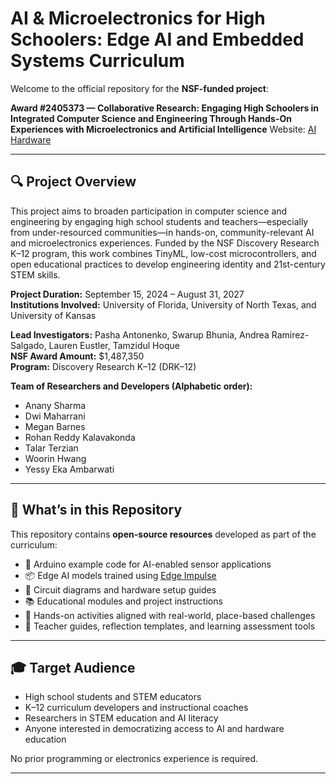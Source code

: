 # AI & Microelectronics for High Schoolers: Edge AI and Embedded Systems Curriculum

Welcome to the official repository for the **NSF-funded project**:

**Award #2405373 — Collaborative Research: Engaging High Schoolers in Integrated Computer Science and Engineering Through Hands-On Experiences with Microelectronics and Artificial Intelligence**
Website: [AI Hardware](https://education.ufl.edu/aihardware/)

---

## 🔍 Project Overview

This project aims to broaden participation in computer science and engineering by engaging high school students and teachers—especially from under-resourced communities—in hands-on, community-relevant AI and microelectronics experiences. Funded by the NSF Discovery Research K–12 program, this work combines TinyML, low-cost microcontrollers, and open educational practices to develop engineering identity and 21st-century STEM skills.

**Project Duration:** September 15, 2024 – August 31, 2027  
**Institutions Involved:** University of Florida, University of North Texas, and University of Kansas

**Lead Investigators:** Pasha Antonenko, Swarup Bhunia, Andrea Ramirez-Salgado, Lauren Eustler, Tamzidul Hoque   
**NSF Award Amount:** $1,487,350  
**Program:** Discovery Research K–12 (DRK–12)

**Team of Researchers and Developers (Alphabetic order):**
- Anany Sharma
- Dwi Maharrani
- Megan Barnes
- Rohan Reddy Kalavakonda
- Talar Terzian
- Woorin Hwang
- Yessy Eka Ambarwati

---

## 🧠 What’s in this Repository

This repository contains **open-source resources** developed as part of the curriculum:

- 🧾 Arduino example code for AI-enabled sensor applications  
- 📦 Edge AI models trained using [Edge Impulse](https://www.edgeimpulse.com/)  
- 🔌 Circuit diagrams and hardware setup guides  
- 📚 Educational modules and project instructions  
- 🧪 Hands-on activities aligned with real-world, place-based challenges  
- 📝 Teacher guides, reflection templates, and learning assessment tools


---

## 🎓 Target Audience

- High school students and STEM educators  
- K–12 curriculum developers and instructional coaches  
- Researchers in STEM education and AI literacy  
- Anyone interested in democratizing access to AI and hardware education

No prior programming or electronics experience is required. 

---



